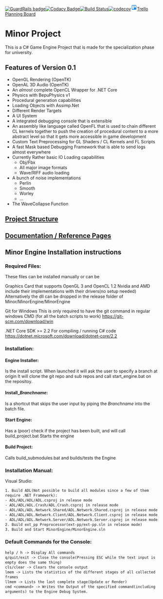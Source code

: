 [![GuardRails badge](https://badges.guardrails.io/ByteChkR/Minor.svg?token=f4224ee3848c490228cdebeec7fcff181c192abb1787060a44821b3f584ae47e)](https://dashboard.guardrails.io/default/gh/ByteChkR/Minor)[![Codacy Badge](https://api.codacy.com/project/badge/Grade/8a9a300bcf0d4a04af01841077792532)](https://www.codacy.com/manual/ByteChkR/Minor?utm_source=github.com&amp;utm_medium=referral&amp;utm_content=ByteChkR/Minor&amp;utm_campaign=Badge_Grade)[![Build Status](https://travis-ci.com/ByteChkR/Minor.svg?branch=master)](https://travis-ci.com/ByteChkR/Minor)[![codecov](https://codecov.io/gh/ByteChkR/Minor/branch/master/graph/badge.svg)](https://codecov.io/gh/ByteChkR/Minor)[<img src="https://github.com/ByteChkR/Minor/raw/develop/.resources/trello_img.png" width=20 height=20>Trello Planning Board](https://trello.com/b/ioMq8ZzG/minor-todo)

# Minor Project 

This is a C# Game Engine Project that is made for the specialization phase for university.

## Features of Version 0.1
* OpenGL Rendering (OpenTK)
* OpenAL 3D Audio (OpenTK)
* An *almost* complete OpenCL Wrapper for .NET Core
* Physics with BepuPhysics v1
* Procedural generation capabilities
* Loading Objects with Assimp.Net
* Different Render Targets
* A UI System
* A integrated debugging console that is extensible
* An assembly like language called OpenFL that is used to chain different CL kernels together to push the creation of procedural content to a more abstract level so that it gets more accessible in game development
* Custom Text Preprocessing for GL Shaders / CL Kernels and FL Scripts
* A fast Mask based Debugging Framework that is able to send logs almost everywhere
* Currently Rather basic IO Loading capabilities
	- Obj/Fbx
	- All major image formats
	- Wave/RIFF audio loading
* A bunch of noise implementations
	- Perlin
	- Smooth
	- Worley
	- ...
* The WaveCollapse Function

## [Project Structure](resources/ProjectStructure.md)

## [Documentation / Reference Pages](https://bytechkr.github.io/Minor/index.html)

## Minor Engine Installation instructions

### Required Files:
These files can be installed manually or can be 

Graphics Card that supports OpenGL 3 and OpenCL 1.2
Nvidia and AMD include their implementations with their drivers(no setup needed)
Alternatively the dll can be dropped in the release folder of Minor/MinorEngine/MinorEngine

Git for Windows
This is only required to have the git command in regular windows CMD (for all the batch scripts to work)
https://git-scm.com/download/win

.NET Core SDK >= 2.2
For compiling / running C# code
https://dotnet.microsoft.com/download/dotnet-core/2.2


### Installation:
#### Engine Installer:
Is the install script. When launched it will ask the user to specify a branch at origin
It will clone the git repo and sub repos and call start_engine.bat on the repositoy.

#### Install_$Branchname$:
Is a shortcut that skips the user input by piping the $Branchname$ into the batch file.

#### Start Engine:
Has a (poor) check if the project has been built, and will call build_project.bat
Starts the engine

#### Build Project:
Calls build_submodules.bat
and builds/tests the Engine

### Installation Manual:

Visual Studio:

	1. Build ADL(Not possible to build all modules since a few of them require .NET Framework):
	- ADL/ADL/ADL/ADL.csproj in release mode
	- ADL/ADL/ADL.Crash/ADL.Crash.csproj in release mode
	- ADL/ADL/ADL.Network.Shared/ADL.Network.Shared.csproj in release mode
	- ADL/ADL/ADL.Network.Client/ADL.Network.Client.csproj in release mode
	- ADL/ADL/ADL.Network.Server/ADL.Network.Server.csproj in release mode
	2. Build ext_pp Preprocessor(ext-pp/ext-pp.sln in release mode)
	3. Build and Start MinorEngine/MinorEngine.sln 

### Default Commands for the Console:
	help / h -> Display All commands
	q/quit/exit -> Close the console(Pressing ESC while the text input is empty does the same thing)
	cls/clear -> Clears the console output
	lmem -> Lists the statistics of the different stages of all collected frames
	llmem -> Lists the last complete stage(Update or Render)
	cmd <command> -> Writes the Output of the specified command(including arguments) to the Engine Debug System.